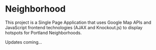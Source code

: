 # Neighborhood

This project is a Single Page Application that uses Google Map APIs and JavaScript frontend technologies (AJAX and Knockout.js) to display hotspots for Portland Neighborhoods.

Updates coming...
